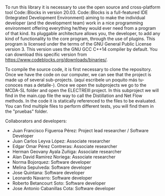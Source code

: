 To run this library it is necessary to use the open source and cross-platform tool Code::Blocks in version 20.03.
Code::Blocks is a full-featured IDE (Integrated Development Environment) aiming to make the individual developer (and the development team) work in a nice programming environment offering everything he/they would ever need from a program of that kind.
Its pluggable architecture allows you, the developer, to add any kind of functionality to the core program, through the use of plugins.
This program is licensed under the terms of the GNU General Public License version 3.
This version uses the GNU GCC C++14 compiler by default.
You can download this specific version from https://www.codeblocks.org/downloads/binaries/.

To compile the source code, it is first necessary to clone the repository. Once we have the code on our computer, we can see that the project is made up of several sub-projects. (aquí escribele un poquito más tu-conoces mas a detalle-).
Once we open the subprojects we go to the MCDA-SL folder and open the ELECTREIII project. In this subproject we will find in the main.cpp file the way to call the Distillation and Net Flow methods. In the code it is statically referenced to the files to be evaluated. You can find multiple files to perform different tests, you will find them in the "pruebas" folder.

Collaborators and developers:
- Juan Francisco Figueroa Pérez: Project lead researcher / Software Developer
- Juan Carlos Leyva López: Associate researcher
- Edgar Omar Pérez Contreras: Associate researcher
- Herman Geovany Ayala Zuñiga: Associate researcher
- Alan David Ramirez Noriega: Associate researcher
- Norma Bojorquez: Software developer
- Melina Sepulveda: Software developer
- Jose Quintana: Software developer
- Leonardo Navarro: Software developer
- Roberto Betancourt Soto: Software developer
- Jose Antonio Cabanillas Cota: Software developer
